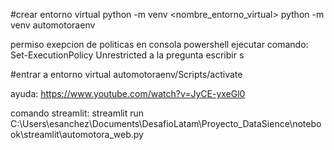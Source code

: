#crear entorno virtual
python -m venv <nombre_entorno_virtual>
python -m venv automotoraenv

permiso exepcion de politicas en consola powershell
ejecutar comando: Set-ExecutionPolicy Unrestricted
a la pregunta escribir s

#entrar a entorno virtual
automotoraenv/Scripts/activate

ayuda:
https://www.youtube.com/watch?v=JyCE-yxeGl0

comando streamlit:
streamlit run C:\Users\esanchez\Documents\DesafioLatam\Proyecto_DataSience\notebook\streamlit\automotora_web.py

